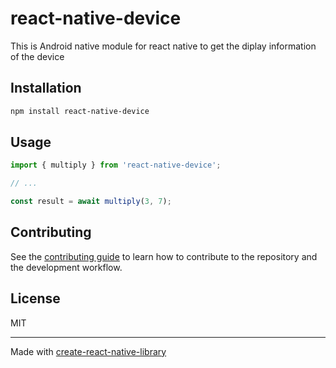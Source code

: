 # react-native-device

This is Android native module for react native to get the diplay information of the device

## Installation

```sh
npm install react-native-device
```

## Usage

```js
import { multiply } from 'react-native-device';

// ...

const result = await multiply(3, 7);
```

## Contributing

See the [contributing guide](CONTRIBUTING.md) to learn how to contribute to the repository and the development workflow.

## License

MIT

---

Made with [create-react-native-library](https://github.com/callstack/react-native-builder-bob)
